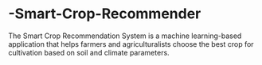 # -Smart-Crop-Recommender
The Smart Crop Recommendation System is a machine learning-based application that helps farmers and agriculturalists choose the best crop for cultivation based on soil and climate parameters.
